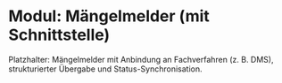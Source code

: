 # Modul: Mängelmelder (mit Schnittstelle)

Platzhalter: Mängelmelder mit Anbindung an Fachverfahren (z. B. DMS), strukturierter Übergabe und Status-Synchronisation.
